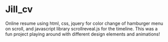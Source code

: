 # Jill_cv
Online resume using html, css, jquery for color change of hamburger menu on scroll, and javascript library scrollreveal.js for the timeline. This was a fun project playing around with different design elements and animations!
